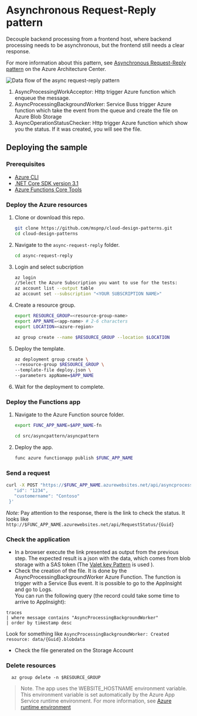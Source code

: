 # Asynchronous Request-Reply pattern

Decouple backend processing from a frontend host, where backend processing needs to be asynchronous, but the frontend still needs a clear response.

For more information about this pattern, see [Asynchronous Request-Reply pattern](https://docs.microsoft.com/azure/architecture/patterns/async-request-reply) on the Azure Architecture Center.

![Data flow of the async request-reply pattern](https://docs.microsoft.com/en-us/azure/architecture/patterns/_images/async-request-fn.png)

1. AsyncProcessingWorkAcceptor: Http trigger Azure function which enqueue the message.
1. AsyncProcessingBackgroundWorker: Service Buss trigger Azure function which take the event from the queue and create the file on Azure Blob Storage
1. AsyncOperationStatusChecker: Http trigger Azure function which show you the status. If it was created, you will see the file.

## Deploying the sample

### Prerequisites

- [Azure CLI](https://docs.microsoft.com/cli/azure/install-azure-cli?view=azure-cli-latest)
- [.NET Core SDK version 3.1](https://microsoft.com/net)
- [Azure Functions Core Tools](https://docs.microsoft.com/azure/azure-functions/functions-run-local#v2)

### Deploy the Azure resources

1. Clone or download this repo.

   ```bash
   git clone https://github.com/mspnp/cloud-design-patterns.git
   cd cloud-design-patterns
   ```

2. Navigate to the `async-request-reply` folder.

   ```bash
   cd async-request-reply
   ```

3. Login and select subcription

   ```bash
   az login
   //Select the Azure Subscription you want to use for the tests:
   az account list --output table
   az account set --subscription "<YOUR SUBSCRIPTION NAME>"
   ```

4. Create a resource group.

   ```bash
   export RESOURCE_GROUP=<resource-group-name>
   export APP_NAME=<app-name> # 2-6 characters
   export LOCATION=<azure-region>

   az group create --name $RESOURCE_GROUP --location $LOCATION
   ```

5. Deploy the template.

   ```bash
   az deployment group create \
   --resource-group $RESOURCE_GROUP \
   --template-file deploy.json \
   --parameters appName=$APP_NAME
   ```

6. Wait for the deployment to complete.

### Deploy the Functions app

1. Navigate to the Azure Function source folder.

   ```bash
   export FUNC_APP_NAME=$APP_NAME-fn

   cd src/asyncpattern/asyncpattern
   ```

2. Deploy the app.

   ```bash
   func azure functionapp publish $FUNC_APP_NAME
   ```

### Send a request

```bash
curl -X POST "https://$FUNC_APP_NAME.azurewebsites.net/api/asyncprocessingworkacceptor" --header 'Content-Type: application/json' --header 'Accept: application/json' -k -i -d '{
   "id": "1234",
   "customername": "Contoso"
 }'
```

_Note:_ Pay attention to the response, there is the link to check the status. It looks like ` http://$FUNC_APP_NAME.azurewebsites.net/api/RequestStatus/{Guid}`

### Check the application

- In a browser execute the link presented as output from the previous step. The expected result is a json with the data, which comes from blob storage with a SAS token (The [Valet key Pattern](https://docs.microsoft.com/azure/architecture/patterns/valet-key) is used ).
- Check the creation of the file. It is done by the AsyncProcessingBackgroundWorker Azure Function. The function is trigger with a Service Bus event. It is possible to go to the AppInsight and go to Logs.  
  You can run the following query (the record could take some time to arrive to AppInsight):

```
traces
| where message contains "AsyncProcessingBackgroundWorker"
| order by timestamp desc
```

Look for something like `AsyncProcessingBackgroundWorker: Created resource: data/{Guid}.blobdata`

- Check the file generated on the Storage Account

### Delete resources

```dotnetcli
  az group delete -n $RESOURCE_GROUP
```

> Note. The app uses the WEBSITE_HOSTNAME environment variable. This environment variable is set automatically by the Azure App Service runtime environment. For more information, see [Azure runtime environment](https.://github.com/projectkudu/kudu/wiki/Azure-runtime-environment)
